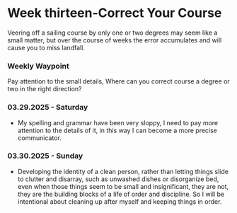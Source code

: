 # Week thirteen-Correct Your Course

Veering off a sailing course by only one or two degrees may seem like a small matter, but over
the course of weeks the error accumulates and will cause you to miss landfall.

### Weekly Waypoint
Pay attention to the small details, Where can you correct course a degree or two in the right
direction?

### 03.29.2025 - Saturday
- My spelling and grammar have been very sloppy, I need to pay more attention to the details of it,
in this way I can become a more precise communicator.

### 03.30.2025 - Sunday
- Developing the identity of a clean person, rather than letting things slide to clutter and disarray, such as unwashed dishes or disorganize bed,
even when those things seem to be small and insignificant, they are not, they are the building blocks of a life of order and discipline.
So I will be intentional about cleaning up after myself and keeping things in order.
